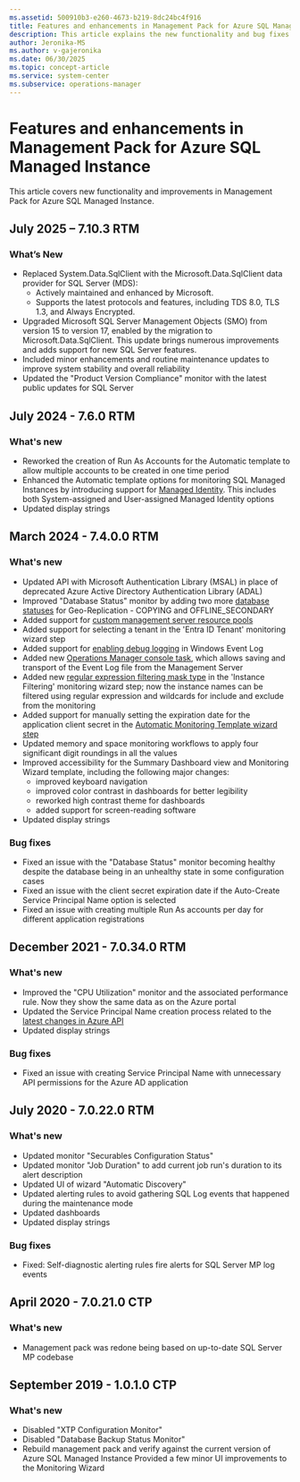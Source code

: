 ```yaml
---
ms.assetid: 500910b3-e260-4673-b219-8dc24bc4f916
title: Features and enhancements in Management Pack for Azure SQL Managed Instance
description: This article explains the new functionality and bug fixes implemented in Management Pack for Azure SQL Managed Instance.
author: Jeronika-MS
ms.author: v-gajeronika
ms.date: 06/30/2025
ms.topic: concept-article
ms.service: system-center
ms.subservice: operations-manager
---
```


# Features and enhancements in Management Pack for Azure SQL Managed Instance

This article covers new functionality and improvements in Management Pack for Azure SQL Managed Instance.

## July 2025 – 7.10.3 RTM

### What’s New

- Replaced System.Data.SqlClient with the Microsoft.Data.SqlClient data provider for SQL Server (MDS):
  - Actively maintained and enhanced by Microsoft.
  - Supports the latest protocols and features, including TDS 8.0, TLS 1.3, and Always Encrypted.
- Upgraded Microsoft SQL Server Management Objects (SMO) from version 15 to version 17, enabled by the migration to Microsoft.Data.SqlClient. This update brings numerous improvements and adds support for new SQL Server features.
- Included minor enhancements and routine maintenance updates to improve system stability and overall reliability
- Updated the "Product Version Compliance" monitor with the latest public updates for SQL Server
 
## July 2024 - 7.6.0 RTM

### What's new

- Reworked the creation of Run As Accounts for the Automatic template to allow multiple accounts to be created in one time period
- Enhanced the Automatic template options for monitoring SQL Managed Instances by introducing support for [Managed Identity](managed-instance-management-pack-automatic-monitoring-managed-identity.md). This includes both System-assigned and User-assigned Managed Identity options
- Updated display strings

## March 2024 - 7.4.0.0 RTM

### What's new

- Updated API with Microsoft Authentication Library (MSAL) in place of deprecated Azure Active Directory Authentication Library (ADAL)
- Improved "Database Status" monitor by adding two more [database statuses](managed-instance-management-pack-monitoring-configuration.md#database-status-monitoring) for Geo-Replication - COPYING and OFFLINE_SECONDARY
- Added support for [custom management server resource pools](managed-instance-management-pack-monitoring-pool.md)
- Added support for selecting a tenant in the 'Entra ID Tenant' monitoring wizard step
- Added support for [enabling debug logging](managed-instance-management-pack-enable-debugging.md) in Windows Event Log
- Added new [Operations Manager console task](managed-instance-management-pack-export-event-log-task.md), which allows saving and transport of the Event Log file from the Management Server
- Added new [regular expression filtering mask type](managed-instance-management-pack-automatic-monitoring-service-principal-name.md#instances-filtering) in the 'Instance Filtering' monitoring wizard step; now the instance names can be filtered using regular expression and wildcards for include and exclude from the monitoring
- Added support for manually setting the expiration date for the application client secret in the [Automatic Monitoring Template wizard step](managed-instance-management-pack-automatic-monitoring-service-principal-name.md#auto-create-spn)
- Updated memory and space monitoring workflows to apply four significant digit roundings in all the values
- Improved accessibility for the Summary Dashboard view and Monitoring Wizard template, including the following major changes:
  - improved keyboard navigation
  - improved color contrast in dashboards for better legibility
  - reworked high contrast theme for dashboards
  - added support for screen-reading software
- Updated display strings

### Bug fixes

- Fixed an issue with the "Database Status" monitor becoming healthy despite the database being in an unhealthy state in some configuration cases
- Fixed an issue with the client secret expiration date if the Auto-Create Service Principal Name option is selected
- Fixed an issue with creating multiple Run As accounts per day for different application registrations

## December 2021 - 7.0.34.0 RTM

### What's new

- Improved the "CPU Utilization" monitor and the associated performance rule. Now they show the same data as on the Azure portal
- Updated the Service Principal Name creation process related to the [latest changes in Azure API](/azure/active-directory/develop/reference-breaking-changes#appid-uri-in-single-tenant-applications-will-require-use-of-default-scheme-or-verified-domains)
- Updated display strings

### Bug fixes

- Fixed an issue with creating Service Principal Name with unnecessary API permissions for the Azure AD application

## July 2020 - 7.0.22.0 RTM

### What's new

- Updated monitor "Securables Configuration Status"
- Updated monitor "Job Duration" to add current job run's duration to its alert description
- Updated UI of wizard "Automatic Discovery"
- Updated alerting rules to avoid gathering SQL Log events that happened during the maintenance mode
- Updated dashboards
- Updated display strings

### Bug fixes

- Fixed: Self-diagnostic alerting rules fire alerts for SQL Server MP log events

## April 2020 - 7.0.21.0 CTP

### What's new

- Management pack was redone being based on up-to-date SQL Server MP codebase

## September 2019 - 1.0.1.0 CTP

### What's new

- Disabled "XTP Configuration Monitor"
- Disabled "Database Backup Status Monitor"
- Rebuild management pack and verify against the current version of Azure SQL Managed Instance Provided a few minor UI improvements to the Monitoring Wizard
